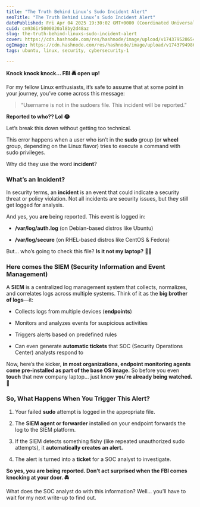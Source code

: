 ```yaml
---
title: "The Truth Behind Linux’s Sudo Incident Alert"
seoTitle: "The Truth Behind Linux’s Sudo Incident Alert"
datePublished: Fri Apr 04 2025 19:30:02 GMT+0000 (Coordinated Universal Time)
cuid: cm936ir5000020al8by2d48az
slug: the-truth-behind-linuxs-sudo-incident-alert
cover: https://cdn.hashnode.com/res/hashnode/image/upload/v1743795286544/92c31537-8275-456c-b85a-175e9ff5c168.png
ogImage: https://cdn.hashnode.com/res/hashnode/image/upload/v1743794986120/7dbc8cbd-b597-4f02-ba3f-57c93d8b36b3.png
tags: ubuntu, linux, security, cybersecurity-1

---
```


**Knock knock knock… FBI 🚔 open up!**

For my fellow Linux enthusiasts, it’s safe to assume that at some point in your journey, you’ve come across this message:

> “Username is not in the sudoers file. This incident will be reported.”

**Reported to who?? Lol 😂**

Let’s break this down without getting too technical.

This error happens when a user who isn’t in the **sudo** group (or **wheel** group, depending on the Linux flavor) tries to execute a command with sudo privileges.

Why did they use the word **incident**?

### **What’s an Incident?**

In security terms, an **incident** is an event that could indicate a security threat or policy violation. Not all incidents are security issues, but they still get logged for analysis.

And yes, you **are** being reported. This event is logged in:

* **/var/log/auth.log** (on Debian-based distros like Ubuntu)
    
* **/var/log/secure** (on RHEL-based distros like CentOS & Fedora)
    

But… who’s going to check this file? **Is it not my laptop?** 🤷‍♂️

### **Here comes the SIEM (Security Information and Event Management)**

A **SIEM** is a centralized log management system that collects, normalizes, and correlates logs across multiple systems. Think of it as the **big brother of logs**—it:

* Collects logs from multiple devices (**endpoints**)
    
* Monitors and analyzes events for suspicious activities
    
* Triggers alerts based on predefined rules
    
* Can even generate **automatic tickets** that SOC (Security Operations Center) analysts respond to
    

Now, here’s the kicker, **in most organizations, endpoint monitoring agents come pre-installed as part of the base OS image.** So before you even **touch** that new company laptop… just know **you’re already being watched.** 👀

### **So, What Happens When You Trigger This Alert?**

1. Your failed **sudo** attempt is logged in the appropriate file.
    
2. The **SIEM agent or forwarder** installed on your endpoint forwards the log to the SIEM platform.
    
3. If the SIEM detects something fishy (like repeated unauthorized sudo attempts), it **automatically creates an alert.**
    
4. The alert is turned into a **ticket** for a SOC analyst to investigate.
    

**So yes, you are being reported. Don’t act surprised when the FBI comes knocking at your door. 🚔**

What does the SOC analyst do with this information? Well… you’ll have to wait for my next write-up to find out.